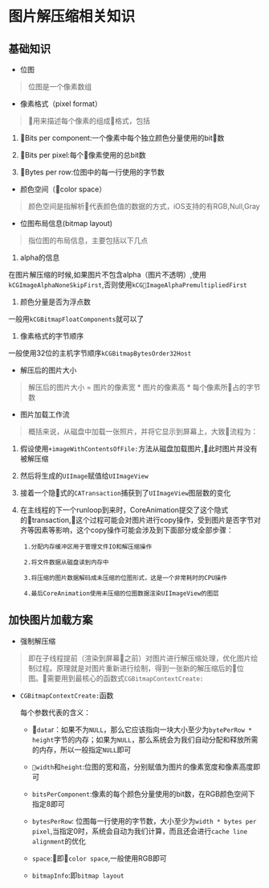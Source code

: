 #  图片解压缩相关知识

## 基础知识

* 位图

> 位图是一个像素数组

* 像素格式（pixel format）

> 用来描述每个像素的组成格式，包括

1. Bits per component:一个像素中每个独立颜色分量使用的bit数

1. Bits per pixel:每个像素使用的总bit数

1. Bytes per row:位图中的每一行使用的字节数

* 颜色空间（color space）

>  颜色空间是指解析代表颜色值的数据的方式，iOS支持的有RGB,Null,Gray

* 位图布局信息(bitmap layout)

> 指位图的布局信息，主要包括以下几点

1. alpha的信息

在图片解压缩的时候,如果图片不包含alpha（图片不透明）,使用`kCGImageAlphaNoneSkipFirst`,否则使用`kCGImageAlphaPremultipliedFirst`

1. 颜色分量是否为浮点数

一般用`kCGBitmapFloatComponents`就可以了

1. 像素格式的字节顺序

一般使用32位的主机字节顺序`kCGBitmapBytesOrder32Host`

* 解压后的图片大小

> 解压后的图片大小 = 图片的像素宽 * 图片的像素高 * 每个像素所占的字节数

* 图片加载工作流

> 概括来说，从磁盘中加载一张照片，并将它显示到屏幕上，大致流程为：

1. 假设使用`+imageWithContentsOfFile:`方法从磁盘加载图片,此时图片并没有被解压缩

1. 然后将生成的`UIImage`赋值给`UIImageView`

1. 接着一个隐式的`CATransaction`捕获到了`UIImageView`图层数的变化

1. 在主线程的下一个runloop到来时，CoreAnimation提交了这个隐式的transaction,这个过程可能会对图片进行copy操作，受到图片是否字节对齐等因素等影响，这个copy操作可能会涉及到下面部分或全部步骤：

        1.分配内存缓冲区用于管理文件IO和解压缩操作

        2.将文件数据从磁盘读到内存中

        3.将压缩的图片数据解码成未压缩的位图形式，这是一个非常耗时的CPU操作

        4.最后CoreAnimation使用未压缩的位图数据渲染UIImageView的图层

## 加快图片加载方案

* 强制解压缩

> 即在子线程提前（渲染到屏幕之前）对图片进行解压缩处理，优化图片绘制过程。原理就是对图片重新进行绘制，得到一张新的解压缩后的位图。需要用到最核心的函数式`CGBitmapContextCreate:`

* `CGBitmapContextCreate:`函数

    每个参数代表的含义：

    * `data`r：如果不为`NULL`，那么它应该指向一块大小至少为`bytePerRow * height`字节的内存；如果为`NULL`，那么系统会为我们自动分配和释放所需的内存，所以一般指定`NULL`即可

    * `width`和`height`:位图的宽和高，分别赋值为图片的像素宽度和像素高度即可

    * `bitsPerComponent`:像素的每个颜色分量使用的bit数，在RGB颜色空间下指定8即可

    * `bytesPerRow`: 位图每一行使用的字节数，大小至少为`width * bytes per pixel`,当指定0时，系统会自动为我们计算，而且还会进行`cache line alignment`的优化

    * `space`:即`color space`,一般使用RGB即可
    * `bitmapInfo`:即`bitmap layout`